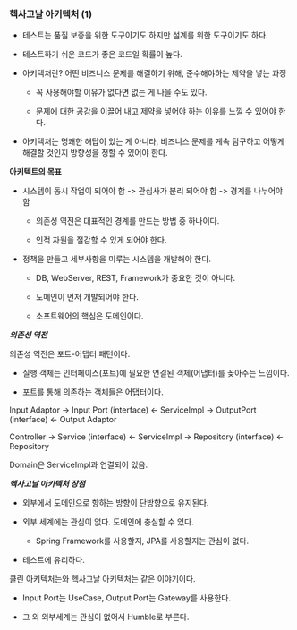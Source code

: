 ### 헥사고날 아키텍처 (1)

- 테스트는 품질 보증을 위한 도구이기도 하지만 설계를 위한 도구이기도 하다.

- 테스트하기 쉬운 코드가 좋은 코드일 확률이 높다.

- 아키텍처란? 어떤 비즈니스 문제를 해결하기 위해, 준수해야하는 제약을 넣는 과정

    - 꼭 사용해야할 이유가 없다면 없는 게 나을 수도 있다.

    - 문제에 대한 공감을 이끌어 내고 제약을 넣어야 하는 이유를 느낄 수 있어야 한다.

- 아키텍처는 명쾌한 해답이 있는 게 아니라, 비즈니스 문제를 계속 탐구하고 어떻게 해결할 것인지 방향성을 정할 수 있어야 한다.

**아키텍트의 목표**

- 시스템이 동시 작업이 되어야 함 -> 관심사가 분리 되어야 함 -> 경계를 나누어야 함

    - 의존성 역전은 대표적인 경계를 만드는 방법 중 하나이다.

    - 인적 자원을 절감할 수 있게 되어야 한다.

- 정책을 만들고 세부사항을 미루는 시스템을 개발해야 한다.

    - DB, WebServer, REST, Framework가 중요한 것이 아니다.

    - 도메인이 먼저 개발되어야 한다.

    - 소프트웨어의 핵심은 도메인이다.

***의존성 역전***

의존성 역전은 포트-어댑터 패턴이다.

- 실행 객체는 인터페이스(포트)에 필요한 연결된 객체(어댑터)를 꽂아주는 느낌이다.

- 포트를 통해 의존하는 객체들은 어댑터이다.

Input Adaptor -> Input Port (interface) <- ServiceImpl -> OutputPort (interface) <- Output Adaptor

Controller -> Service (interface) <- ServiceImpl -> Repository (interface) <- Repository

Domain은 ServiceImpl과 연결되어 있음.

***헥사고날 아키텍처 장점***

- 외부에서 도메인으로 향하는 방향이 단방향으로 유지된다.

- 외부 세계에는 관심이 없다. 도메인에 충실할 수 있다.
    
    - Spring Framework를 사용할지, JPA를 사용할지는 관심이 없다.

- 테스트에 유리하다.

클린 아키텍처는와 헥사고날 아키텍처는 같은 이야기이다.

- Input Port는 UseCase, Output Port는 Gateway를 사용한다.

- 그 외 외부세계는 관심이 없어서 Humble로 부른다.
